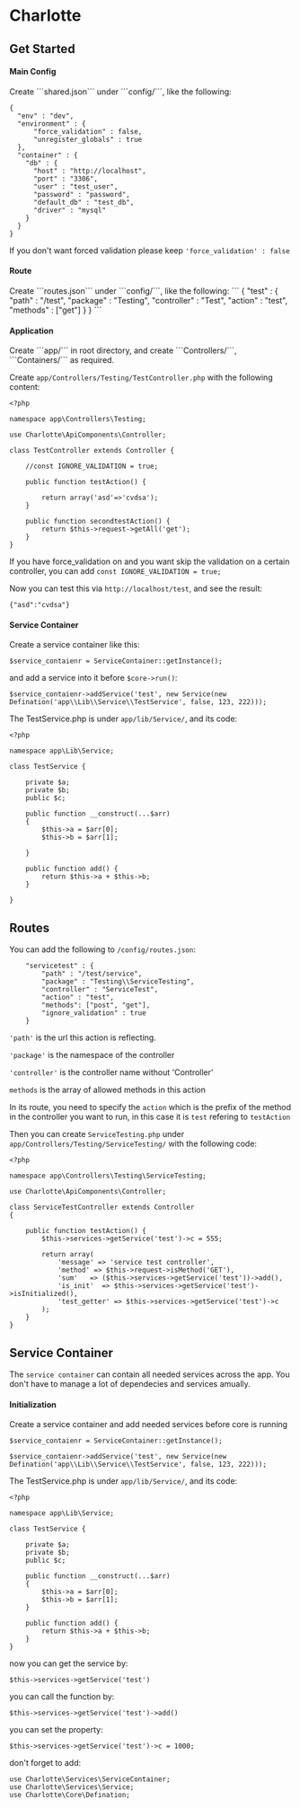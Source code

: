 <h1> Charlotte </h1>

<h2> Get Started </h2>
<h4>Main Config </h4>
<p>Create ```shared.json``` under ```config/```, like the following:

```
{
  "env" : "dev",
  "environment" : {
      "force_validation" : false,
      "unregister_globals" : true
  },
  "container" : {
    "db" : {
      "host" : "http://localhost",
      "port" : "3306",
      "user" : "test_user",
      "password" : "password",
      "default_db" : "test_db",
      "driver" : "mysql"
    }
  }
}
```
If you don't want forced validation please keep ```'force_validation' : false```
</p>
<h4>Route</h4>

<p>
Create ```routes.json``` under ```config/```, like the following:
```
{
    "test" : {
        "path" : "/test",
        "package" : "Testing",
        "controller" : "Test",
        "action" : "test",
        "methods" : ["get"]
    }
}
```
</p>

<h4>Application</h4>

<p>
Create ```app/``` in root directory, and create ```Controllers/```, ```Containers/``` as required.

Create ```app/Controllers/Testing/TestController.php``` with the following content:

```
<?php

namespace app\Controllers\Testing;

use Charlotte\ApiComponents\Controller;

class TestController extends Controller {

    //const IGNORE_VALIDATION = true;

    public function testAction() {

        return array('asd'=>'cvdsa');
    }

    public function secondtestAction() {
        return $this->request->getAll('get');
    }
}

```

If you have force_validation on and you want skip the validation on a certain controller, you can add ```const IGNORE_VALIDATION = true;```


Now you can test this via ```http://localhost/test```, and see the result:
```
{"asd":"cvdsa"}
```
</p>

<h4>Service Container</h4>

<p> 
Create a service container like this:

```
$service_contaienr = ServiceContainer::getInstance();
```
and add a service into it before ```$core->run()```:

```
$service_contaienr->addService('test', new Service(new Defination('app\\Lib\\Service\\TestService', false, 123, 222)));
```

The TestService.php is under ```app/lib/Service/```, and its code:

```
<?php

namespace app\Lib\Service;

class TestService {

    private $a;
    private $b; 
    public $c;

    public function __construct(...$arr)
    {
        $this->a = $arr[0];
        $this->b = $arr[1];
         
    }

    public function add() {
        return $this->a + $this->b;
    }

}
```

</p>

<h2> Routes</h2>

<p> 

You can add the following to ```/config/routes.json```:

```
    "servicetest" : {
        "path" : "/test/service",
        "package" : "Testing\\ServiceTesting",
        "controller" : "ServiceTest",
        "action" : "test",
        "methods": ["post", "get"],
        "ignore_validation" : true
    }
```

```'path'``` is the url this action is reflecting.

```'package'``` is the namespace of the controller

```'controller'``` is the controller name without 'Controller'

```methods``` is the array of allowed methods in this action

In its route, you need to specify the ```action``` which is the prefix of the method in the controller you want to run, in this case it is ```test``` refering to ```testAction```


Then you can create ```ServiceTesting.php``` under ```app/Controllers/Testing/ServiceTesting/``` with the following code:

```
<?php

namespace app\Controllers\Testing\ServiceTesting;

use Charlotte\ApiComponents\Controller;

class ServiceTestController extends Controller
{

    public function testAction() {
        $this->services->getService('test')->c = 555;

        return array(
            'message' => 'service test controller',
            'method' => $this->request->isMethod('GET'),
            'sum'   => ($this->services->getService('test'))->add(),
            'is_init'  => $this->services->getService('test')->isInitialized(),
            'test_getter' => $this->services->getService('test')->c
        );
    }
}
```
</p>

<h2>Service Container</h2>

The ```service container``` can contain all needed services across the app. You don't have to manage a lot of dependecies and services amually.

<h4>Initialization</h4>

<p>
Create a service container and add needed services before core is running

```
$service_contaienr = ServiceContainer::getInstance();

$service_contaienr->addService('test', new Service(new Defination('app\\Lib\\Service\\TestService', false, 123, 222)));
```

The TestService.php is under ```app/lib/Service/```, and its code:

```
<?php

namespace app\Lib\Service;

class TestService {

    private $a;
    private $b; 
    public $c;

    public function __construct(...$arr)
    {
        $this->a = $arr[0];
        $this->b = $arr[1];
    }

    public function add() {
        return $this->a + $this->b;
    }
}
```

now you can get the service by:

```
$this->services->getService('test')
```

you can call the function by:

```
$this->services->getService('test')->add()
```

you can set the property:

```
$this->services->getService('test')->c = 1000;
```

don't forget to add:

```
use Charlotte\Services\ServiceContainer;
use Charlotte\Services\Service;
use Charlotte\Core\Defination;
```

</p>

